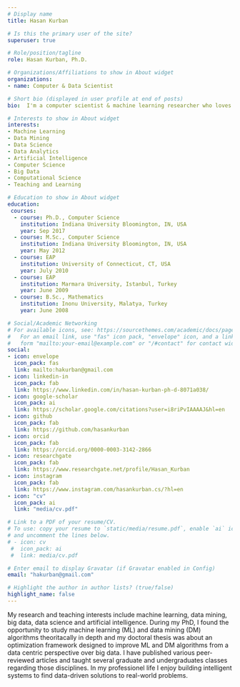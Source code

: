 ```yaml
---
# Display name
title: Hasan Kurban

# Is this the primary user of the site?
superuser: true

# Role/position/tagline
role: Hasan Kurban, Ph.D.

# Organizations/Affiliations to show in About widget
organizations:
- name: Computer & Data Scientist

# Short bio (displayed in user profile at end of posts)
bio:  I'm a computer scientist & machine learning researcher who loves building intelligent systems to find data-driven solutions to real-world problems. 

# Interests to show in About widget
interests:
- Machine Learning
- Data Mining
- Data Science
- Data Analytics
- Artificial Intelligence
- Computer Science
- Big Data
- Computational Science
- Teaching and Learning

# Education to show in About widget
education:
 courses:  
  - course: Ph.D., Computer Science
    institution: Indiana University Bloomington, IN, USA
    year: Sep 2017
  - course: M.Sc., Computer Science
    institution: Indiana University Bloomington, IN, USA
    year: May 2012
  - course: EAP
    institution: University of Connecticut, CT, USA
    year: July 2010
  - course: EAP
    institution: Marmara University, Istanbul, Turkey
    year: June 2009 
  - course: B.Sc., Mathematics
    institution: Inonu University, Malatya, Turkey
    year: June 2008 

# Social/Academic Networking
# For available icons, see: https://sourcethemes.com/academic/docs/page-builder/#icons
#   For an email link, use "fas" icon pack, "envelope" icon, and a link in the
#   form "mailto:your-email@example.com" or "/#contact" for contact widget.
social:
- icon: envelope
  icon_pack: fas
  link: mailto:hakurban@gmail.com
- icon: linkedin-in
  icon_pack: fab
  link: https://www.linkedin.com/in/hasan-kurban-ph-d-8071a038/
- icon: google-scholar
  icon_pack: ai
  link: https://scholar.google.com/citations?user=i8riPvIAAAAJ&hl=en
- icon: github
  icon_pack: fab
  link: https://github.com/hasankurban
- icon: orcid
  icon_pack: fab
  link: https://orcid.org/0000-0003-3142-2866
- icon: researchgate
  icon_pack: fab  
  link: https://www.researchgate.net/profile/Hasan_Kurban
- icon: instagram
  icon_pack: fab
  link: https://www.instagram.com/hasankurban.cs/?hl=en
- icon: "cv"
  icon_pack: ai
  link: "media/cv.pdf"

# Link to a PDF of your resume/CV.
# To use: copy your resume to `static/media/resume.pdf`, enable `ai` icons in `params.toml`, 
# and uncomment the lines below.
# - icon: cv
 #  icon_pack: ai
 #  link: media/cv.pdf

# Enter email to display Gravatar (if Gravatar enabled in Config)
email: "hakurban@gmail.com"

# Highlight the author in author lists? (true/false)
highlight_name: false
---
```


My research and teaching interests include machine learning, data mining, big data, data science and artificial intelligence. During my PhD, I found the opportunity to study machine learning (ML) and data mining (DM) algorithms theoritacally in depth and my doctoral thesis was about an optimization framework designed to improve ML and DM algorithms from a data centric perspective over big data. I have  published various peer-reviewed articles and taught several graduate and undergraduates classes  regarding those disciplines. In my professionel life  I  enjoy building intelligent systems to find data-driven solutions to real-world problems. 



